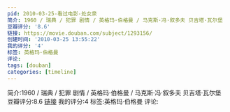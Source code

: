 ```yaml
---
pid: 2010-03-25-看过电影-处女泉
简介: 1960 / 瑞典 / 犯罪 剧情 / 英格玛·伯格曼 / 马克斯·冯·叙多夫 贝吉塔·瓦尔堡
豆瓣评分: '8.6'
链接: https://movie.douban.com/subject/1293156/
创建时间: '2010-03-25 13:55:22'
我的评分: '4'
标签: 英格玛·伯格曼
评论:
tags: [douban]
categories: [timeline]
---
```

简介:1960 / 瑞典 / 犯罪 剧情 / 英格玛·伯格曼 / 马克斯·冯·叙多夫 贝吉塔·瓦尔堡
豆瓣评分:8.6
[链接](https://movie.douban.com/subject/1293156/)
我的评分:4
标签:英格玛·伯格曼
评论:
